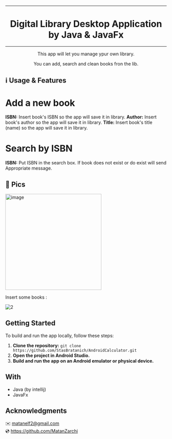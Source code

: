 ***

<h1 align="center">Digital Library Desktop Application by Java & JavaFx</h1>

***


<p align="center">This app will let you manage ypur own library.</p>
<p align="center">You can add, search and clean books fron the lib.</p>



## ℹ️ Usage & Features
# Add a new book
**ISBN:** Insert book's ISBN so the app will save it in library.
**Author:** Insert book's author so the app will save it in library.
**Title:** Insert book's title (name) so the app will save it in library.

# Search by ISBN
**ISBN:** Put ISBN in the search box. If book does not exist or do exist will send Appropriate message. 


## 📌 Pics

<img src="https://github.com/user-attachments/assets/6ca67140-4869-470f-85cf-4b09fe59bd7e" alt="image" width="300" height="auto">


Insert some books :

![2](https://github.com/user-attachments/assets/f663bdc0-f74f-40d1-840a-02a0144e610f)



## Getting Started

To build and run the app locally, follow these steps:

1. **Clone the repository:** `git clone https://github.com/StasBratanich/AndroidCalculator.git`
2. **Open the project in Android Studio.**
3. **Build and run the app on an Android emulator or physical device.**

## With

- Java (by intellij)
- JavaFx

## Acknowledgments

✉️ [matanelf2@gmail.com](url)  
💿 https://github.com/MatanZarchi 
